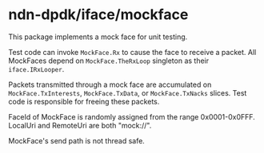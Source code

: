 # ndn-dpdk/iface/mockface

This package implements a mock face for unit testing.

Test code can invoke `MockFace.Rx` to cause the face to receive a packet.
All MockFaces depend on `MockFace.TheRxLoop` singleton as their `iface.IRxLooper`.

Packets transmitted through a mock face are accumulated on `MockFace.TxInterests`, `MockFace.TxData`, or `MockFace.TxNacks` slices.
Test code is responsible for freeing these packets.

FaceId of MockFace is randomly assigned from the range 0x0001-0x0FFF.
LocalUri and RemoteUri are both "mock://".

MockFace's send path is not thread safe.
